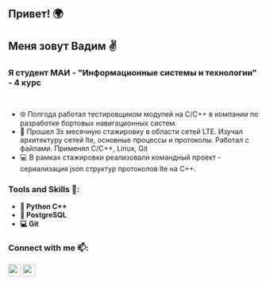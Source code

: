 ## Привет! :earth_africa: 

## Меня зовут Вадим :v:
### Я студент МАИ - "Информационные системы и технологии" - 4 курс 
<p> <a href="mailto:email@email.com/"><img src="[https://cdn.icon-icons.com/icons2/2429/PNG/512/mail_ru_logo_icon_147267.png](https://lms.mai.ru/pluginfile.php/1/theme_moove/logo/1716472176/logo-mai-2016-feb-100x100.png)" height=15></a>

- :globe_with_meridians: Полгода работал тестировщиком модулей на C/C++ в компании по разработке бортовых навигационных систем.
- :rocket: Прошел 3х месячную стажировку в области сетей LTE. Изучал архитектуру сетей lte, основные процессы и протоколы. Работал с файлами. Применял C/C++, Linux, Git
- :computer: В рамках стажировки реализовали командный проект - сериализация json структур протоколов lte на C++.



### Tools and Skills :hammer::
- **:snake: Python C++**
- **:notebook_with_decorative_cover: PostgreSQL**
- **:computer: Git**

### Connect with me :mailbox::
<p> <a href="mailto:email@email.com/"><img src="https://cdn.icon-icons.com/icons2/2429/PNG/512/mail_ru_logo_icon_147267.png" height=25></a> <a href="https://t.me/vadimzvadim"><img src="https://upload.wikimedia.org/wikipedia/commons/thumb/8/82/Telegram_logo.svg/768px-Telegram_logo.svg.png?20220101141644" height=25></a>

<!--
**VadimZubarev/VadimZubarev** is a ✨ _special_ ✨ repository because its `README.md` (this file) appears on your GitHub profile.

Here are some ideas to get you started:

- 🔭 I’m currently working on ...
- 🌱 I’m currently learning ...
- 👯 I’m looking to collaborate on ...
- 🤔 I’m looking for help with ...
- 💬 Ask me about ...
- 📫 How to reach me: ...
- 😄 Pronouns: ...
- ⚡ Fun fact: ...
-->
